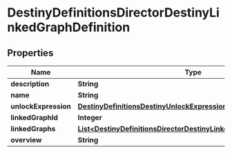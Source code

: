 
# DestinyDefinitionsDirectorDestinyLinkedGraphDefinition

## Properties
Name | Type | Description | Notes
------------ | ------------- | ------------- | -------------
**description** | **String** |  |  [optional]
**name** | **String** |  |  [optional]
**unlockExpression** | [**DestinyDefinitionsDestinyUnlockExpressionDefinition**](DestinyDefinitionsDestinyUnlockExpressionDefinition.md) |  |  [optional]
**linkedGraphId** | **Integer** |  |  [optional]
**linkedGraphs** | [**List&lt;DestinyDefinitionsDirectorDestinyLinkedGraphEntryDefinition&gt;**](DestinyDefinitionsDirectorDestinyLinkedGraphEntryDefinition.md) |  |  [optional]
**overview** | **String** |  |  [optional]




